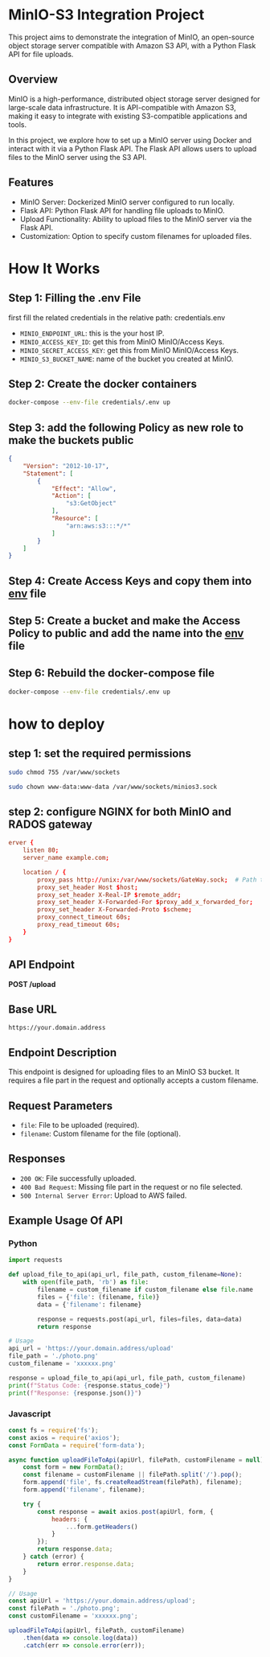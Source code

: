 # MinIO-S3 Integration Project
This project aims to demonstrate the integration of MinIO, an open-source object storage server compatible with Amazon S3 API, with a Python Flask API for file uploads.


## Overview

MinIO is a high-performance, distributed object storage server designed for large-scale data infrastructure. It is API-compatible with Amazon S3, making it easy to integrate with existing S3-compatible applications and tools.

In this project, we explore how to set up a MinIO server using Docker and interact with it via a Python Flask API. The Flask API allows users to upload files to the MinIO server using the S3 API.

## Features
- MinIO Server: Dockerized MinIO server configured to run locally.
- Flask API: Python Flask API for handling file uploads to MinIO.
- Upload Functionality: Ability to upload files to the MinIO server via the Flask API.
- Customization: Option to specify custom filenames for uploaded files.

# How It Works
## Step 1: Filling the .env File

first fill the related credentials in the relative path:
credentials\.env
- `MINIO_ENDPOINT_URL`: this is the your host IP.
- `MINIO_ACCESS_KEY_ID`: get this from MinIO MinIO/Access Keys.
- `MINIO_SECRET_ACCESS_KEY`: get this from MinIO MinIO/Access Keys.
- `MINIO_S3_BUCKET_NAME`: name of the bucket you created at MinIO.



## Step 2: Create the docker containers

```sh
docker-compose --env-file credentials/.env up

```
## Step 3: add the following Policy as new role to make the buckets public  
```JSON
{
    "Version": "2012-10-17",
    "Statement": [
        {
            "Effect": "Allow",
            "Action": [
                "s3:GetObject"
            ],
            "Resource": [
                "arn:aws:s3:::*/*"
            ]
        }
    ]
}
```

## Step 4: Create Access Keys and copy them into [env](./credentials/.env) file


## Step 5: Create a bucket and make the Access Policy to public and add the name into the [env](./credentials/.env) file


## Step 6: Rebuild the docker-compose file 
```sh
docker-compose --env-file credentials/.env up

```

# how to deploy

## step 1: set the required permissions
```sh
sudo chmod 755 /var/www/sockets
```
```sh
sudo chown www-data:www-data /var/www/sockets/minios3.sock
```

## step 2: configure NGINX for both MinIO and RADOS gateway

```conf
erver {
    listen 80;
    server_name example.com;

    location / {
        proxy_pass http://unix:/var/www/sockets/GateWay.sock;  # Path to the Gunicorn Unix socket
        proxy_set_header Host $host;
        proxy_set_header X-Real-IP $remote_addr;
        proxy_set_header X-Forwarded-For $proxy_add_x_forwarded_for;
        proxy_set_header X-Forwarded-Proto $scheme;
        proxy_connect_timeout 60s;
        proxy_read_timeout 60s;
    }
}

```

## API Endpoint

**POST /upload**

## Base URL

```
https://your.domain.address
```


## Endpoint Description

This endpoint is designed for uploading files to an MinIO S3 bucket. It requires a file part in the request and optionally accepts a custom filename.

## Request Parameters

- `file`: File to be uploaded (required).
- `filename`: Custom filename for the file (optional).

## Responses

- `200 OK`: File successfully uploaded.
- `400 Bad Request`: Missing file part in the request or no file selected.
- `500 Internal Server Error`: Upload to AWS failed.

## Example Usage Of API 

### Python

```python
import requests

def upload_file_to_api(api_url, file_path, custom_filename=None):
    with open(file_path, 'rb') as file:
        filename = custom_filename if custom_filename else file.name
        files = {'file': (filename, file)}
        data = {'filename': filename}

        response = requests.post(api_url, files=files, data=data)
        return response

# Usage
api_url = 'https://your.domain.address/upload'
file_path = './photo.png'
custom_filename = 'xxxxxx.png'

response = upload_file_to_api(api_url, file_path, custom_filename)
print(f"Status Code: {response.status_code}")
print(f"Response: {response.json()}")
```

### Javascript
```javascript
const fs = require('fs');
const axios = require('axios');
const FormData = require('form-data');

async function uploadFileToApi(apiUrl, filePath, customFilename = null) {
    const form = new FormData();
    const filename = customFilename || filePath.split('/').pop();
    form.append('file', fs.createReadStream(filePath), filename);
    form.append('filename', filename);

    try {
        const response = await axios.post(apiUrl, form, {
            headers: {
                ...form.getHeaders()
            }
        });
        return response.data;
    } catch (error) {
        return error.response.data;
    }
}

// Usage
const apiUrl = 'https://your.domain.address/upload';
const filePath = './photo.png';
const customFilename = 'xxxxxx.png';

uploadFileToApi(apiUrl, filePath, customFilename)
    .then(data => console.log(data))
    .catch(err => console.error(err));

```
